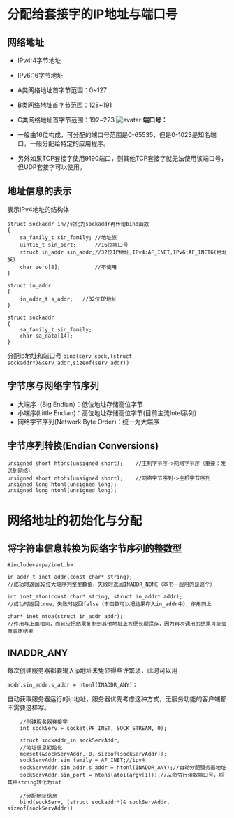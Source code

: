 # 分配给套接字的IP地址与端口号
## 网络地址
- IPv4:4字节地址
- IPv6:16字节地址

- A类网络地址首字节范围：0~127
- B类网络地址首字节范围：128~191
- C类网络地址首字节范围：192~223
![avatar](/pic/1.jpg)
**端口号：**
 - 一般由16位构成，可分配的端口号范围是0-65535，但是0-1023是知名端口，一般分配给特定的应用程序。
 - 另外如果TCP套接字使用9190端口，则其他TCP套接字就无法使用该端口号，但UDP套接字可以使用。

## 地址信息的表示 
表示IPv4地址的结构体
```
struct sockaddr_in//转化为sockaddr再传给bind函数
{
    sa_family_t sin_family; //地址族
    uint16_t sin_port;      //16位端口号
    struct in_addr sin_addr;//32位IP地址,IPv4:AF_INET,IPv6:AF_INET6(地址族)
    char zero[8];           //不使用
}

struct in_addr
{
    in_addr_t s_addr;   //32位IP地址
}

struct sockaddr
{
    sa_family_t sin_family;
    char sa_data[14];
}
```
分配ip地址和端口号
```bind(serv_sock,(struct sockaddr*)&serv_addr,sizeof(serv_addr))```
## 字节序与网络字节序列
- 大端序（Big Endian）：低位地址存储高位字节
- 小端序(Little Endian)：高位地址存储高位字节(目前主流Intel系列)
- 网络字节序列(Network Byte Order)：统一为大端序

## 字节序列转换(Endian Conversions)
```
unsigned short htons(unsigned short);    //主机字节序->网络字节序（重要：发送到网络）
unsigned short ntohs(unsigned short);    //网络字节序列->主机字节序列
unsigned long htonl(unsigned long);      
unsigned long ntohl(unsigned long);
```
# 网络地址的初始化与分配
## 将字符串信息转换为网络字节序列的整数型
```
#include<arpa/inet.h>

in_addr_t inet_addr(const char* string);
//成功时返回32位大端序列整型数值，失败时返回INADDR_NONE（本书一般用的是这个）

int inet_aton(const char* string, struct in_addr* addr);
//成功时返回true，失败时返回false（本函数可以把结果存入in_addr中），作用同上

char* inet_ntoa(struct in_addr addr);
//作用与上面相同，而且应把结果复制到其他地址上方便长期保存，因为再次调用的结果可能会覆盖原结果
```
## INADDR_ANY
每次创建服务器都要输入ip地址未免显得些许繁琐，此时可以用
```
addr.sin_addr.s_addr = htonl(INADDR_ANY)；
```
自动获取服务器运行的ip地址，服务器优先考虑这种方式，无服务功能的客户端都不需要这样写。

```
    //创建服务器套接字
    int sockServ = socket(PF_INET, SOCK_STREAM, 0);
 
    struct sockaddr_in sockServAddr;
    //地址信息初始化
    memset(&sockServAddr, 0, sizeof(sockServAddr));
    sockServAddr.sin_family = AF_INET;//ipv4
    sockServAddr.sin_addr.s_addr = htonl(INADDR_ANY);//自动分配服务器地址
    sockServAddr.sin_port = htons(atoi(argv[1]));//从命令行读取端口号，将其由string转化为int

    //分配地址信息
    bind(sockServ, (struct sockaddr*)& sockServAddr, sizeof(sockServAddr))
```

